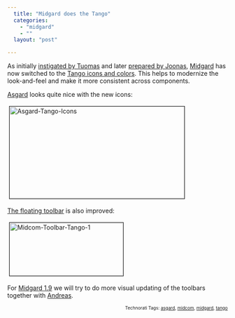 ```yaml
---
  title: "Midgard does the Tango"
  categories: 
    - "midgard"
    - ""
  layout: "post"

---
```

As initially <a href="http://www.tigert.com/archives/2005/11/16/tango-ui-for-web/">instigated by Tuomas</a> and later <a href="http://www.nemein.com/people/joonas/blog/midcom-tangofied.html">prepared by Joonas</a>, <a href="http://www.midgard-project.org/">Midgard</a> has now switched to the <a href="http://tango.freedesktop.org/Tango_Desktop_Project">Tango icons and colors</a>. This helps to modernize the look-and-feel and make it more consistent across components.

<a href="http://bergie.iki.fi/blog/building_a_new_admin_interface_for_midgard.html">Asgard</a> looks quite nice with the new icons:

<a href="/files/asgard-tango-icons.png"><img src="http://bergie.iki.fi/midcom-serveattachmentguid-d931ccd87fa611dc82a355d3c9a731e631e6/asgard-tango-icons-tm.jpg" height="210" width="400" border="1" hspace="4" vspace="4" alt="Asgard-Tango-Icons" /></a><span style="font-size:0pt;">

</span><a href="http://bergie.iki.fi/blog/midgard-s-new-toolbar.html">The floating toolbar</a> is also improved:

<a href="/files/midcom-toolbar-tango-1.png"><img src="http://bergie.iki.fi/midcom-serveattachmentguid-dc58b4f87fa611dc82a355d3c9a731e631e6/midcom-toolbar-tango-1-tm.jpg" height="121" width="260" border="1" hspace="4" vspace="4" alt="Midcom-Toolbar-Tango-1" /></a><span style="font-size:0pt;">

</span>For <a href="http://www.midgard-project.org/discussion/developer-forum/we_may_need_midgard_1-9_after_all/">Midgard 1.9</a> we will try to do more visual updating of the toolbars together with <a href="http://www.andreasn.se/blog/">Andreas</a>.

<!-- technorati tags start --><p style="text-align:right;font-size:10px;">Technorati Tags: <a href="http://www.technorati.com/tag/asgard" rel="tag">asgard</a>, <a href="http://www.technorati.com/tag/midcom" rel="tag">midcom</a>, <a href="http://www.technorati.com/tag/midgard" rel="tag">midgard</a>, <a href="http://www.technorati.com/tag/tango" rel="tag">tango</a></p><!-- technorati tags end -->